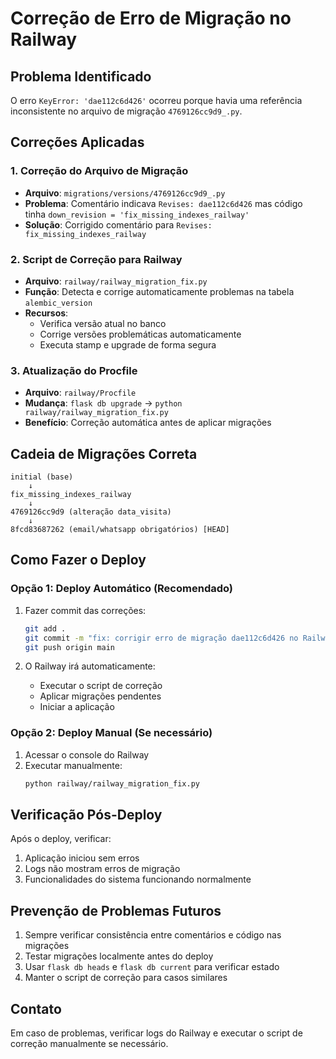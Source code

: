 # Correção de Erro de Migração no Railway

## Problema Identificado
O erro `KeyError: 'dae112c6d426'` ocorreu porque havia uma referência inconsistente no arquivo de migração `4769126cc9d9_.py`.

## Correções Aplicadas

### 1. Correção do Arquivo de Migração
- **Arquivo**: `migrations/versions/4769126cc9d9_.py`
- **Problema**: Comentário indicava `Revises: dae112c6d426` mas código tinha `down_revision = 'fix_missing_indexes_railway'`
- **Solução**: Corrigido comentário para `Revises: fix_missing_indexes_railway`

### 2. Script de Correção para Railway
- **Arquivo**: `railway/railway_migration_fix.py`
- **Função**: Detecta e corrige automaticamente problemas na tabela `alembic_version`
- **Recursos**:
  - Verifica versão atual no banco
  - Corrige versões problemáticas automaticamente
  - Executa stamp e upgrade de forma segura

### 3. Atualização do Procfile
- **Arquivo**: `railway/Procfile`
- **Mudança**: `flask db upgrade` → `python railway/railway_migration_fix.py`
- **Benefício**: Correção automática antes de aplicar migrações

## Cadeia de Migrações Correta
```
initial (base)
    ↓
fix_missing_indexes_railway
    ↓
4769126cc9d9 (alteração data_visita)
    ↓
8fcd83687262 (email/whatsapp obrigatórios) [HEAD]
```

## Como Fazer o Deploy

### Opção 1: Deploy Automático (Recomendado)
1. Fazer commit das correções:
   ```bash
   git add .
   git commit -m "fix: corrigir erro de migração dae112c6d426 no Railway"
   git push origin main
   ```

2. O Railway irá automaticamente:
   - Executar o script de correção
   - Aplicar migrações pendentes
   - Iniciar a aplicação

### Opção 2: Deploy Manual (Se necessário)
1. Acessar o console do Railway
2. Executar manualmente:
   ```bash
   python railway/railway_migration_fix.py
   ```

## Verificação Pós-Deploy
Após o deploy, verificar:
1. Aplicação iniciou sem erros
2. Logs não mostram erros de migração
3. Funcionalidades do sistema funcionando normalmente

## Prevenção de Problemas Futuros
1. Sempre verificar consistência entre comentários e código nas migrações
2. Testar migrações localmente antes do deploy
3. Usar `flask db heads` e `flask db current` para verificar estado
4. Manter o script de correção para casos similares

## Contato
Em caso de problemas, verificar logs do Railway e executar o script de correção manualmente se necessário.
